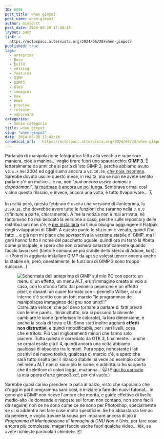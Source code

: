 ```yaml
---
ID: 6966
post_title: when gimpo3
post_name: when-gimpo3
author: minioctt
post_date: 2024-06-28 17:48:10
layout: post
link: >
  https://octospacc.altervista.org/2024/06/28/when-gimpo3/
published: true
tags:
  - anteprima
  - Beta
  - build
  - editing
  - features
  - GIMP
  - GIMP3
  - GTK3
  - immagini
  - new
  - news
  - preview
  - release
  - vaporware
categories:
  - Senza categoria
title: when gimpo3
slug: "when-gimpo3"
date: 2024-06-28 17:48:10
canonical_url:   https://octospacc.altervista.org/2024/06/28/when-gimpo3/
---
```

<!-- wp:paragraph -->
<p markdown="1">Parlando di manipolazione fotografica fatta alla vecchia e superiore maniera, cioè a manina... voglio tirare fuori uno spauracchio: <strong>GIMP 3</strong>. È letteralmente da anni che si parla di 'sto GIMP 3, perché abbiamo avuto v<code>2.x.x</code> nel 2004 ed oggi siamo ancora a v<code>2.10.36</code>, <a href="https://www.gimp.org/about/history.html">che noia insomma</a>. Sarebbe dovuto uscire questo mese, in realtà, ma se non ne avete sentito parlare c'è un motivo... e no, non "<em>può ancora uscire domani o dopodomani</em>", <a href="https://gitlab.gnome.org/GNOME/gimp/-/issues/10373">la roadmap è ancora un po' lunga</a>. Sembrava ormai così vicino questo rilascio, e invece, ancora una volta, è tutto #vaporware... 🗓️</p>
<!-- /wp:paragraph -->

<!-- wp:paragraph -->
<p markdown="1">In realtà però, questo febbraio è uscita una versione di #anteprima, la <code>2.99.18</code>, che dovrebbe avere tutte le funzioni che saranno nella <code>3.0.0</code> (rifiniture a parte, chiaramente). A me la notizia non è mai arrivata, né tantomeno ho mai beccato la versione a caso, perché sulle repository delle distribuzioni non c'è, e <a href="https://www.gimp.org/downloads/devel/">per installarla</a> su Linux bisogna aggiungere il Flatpak degli sviluppatori di GIMP. A questo punto lo sfizio mi è venuto, quindi l'ho fatto... e già non mi piace che sovrascriva la versione stabile di GIMP, ma i geni hanno fatto il nome del pacchetto uguale, quindi ora mi terrò la #beta come principale, e spero che non crasherà catastroficamente quando faccio lavori seri (tanto è comunque più stabile dello sterco di Adobe, kek). 💥️ (Potrei in aggiunta installare GIMP da apt se volessi tenere ancora anche la stabile eh, però, onestamente, le funzioni di GIMP 3 sono troppo succose...)</p>
<!-- /wp:paragraph -->

<!-- wp:paragraph -->
<p markdown="1"></p>
<!-- /wp:paragraph -->

<!-- wp:image {"id":6967,"sizeSlug":"large","linkDestination":"none"} -->
<figure class="wp-block-image size-large"><img src="https://octospacc.github.io/microblog-mirror/assets/uploads/2024/06/gimpo3-960x528.png" alt="Schermata dell'anteprima di GIMP sul mio PC con aperto un menu di un effetto, un menu ALT, e un'immagine creata al volo a caso, con lo sfondo fatto dal pennello peperone e un effetto pixel, e davanti un cuore formato con il pennello Wilber, al cui interno c'è scritto con un font marcio &quot;le programmao de manipolaçao immaginao del gnu non unix!!!&quot;" class="wp-image-6967"/><figcaption class="wp-element-caption">Carrellata veloce, che poi devo tornare a parlare di fatti privati con le mie pareti... Innanzitutto, ora si possono facilmente cambiare le icone (preferisco le colorate), la loro dimensione, e anche la scala di testo e UI. Sono stati inoltre aggiunti <strong>effetti non distruttivi</strong>, e quindi rimodificabili, per i vari livelli, cosa che è tritolo. Più vari miglioramenti minori che fanno solo piacere. Tutto questo è corredato da GTK 3, finalmente... anche se ormai esiste già il 4, quindi ancora una volta abbiamo qualcosa di obsoleto tra le mani. Purtroppo, nonostante i lati positivi del nuovo toolkit, qualcosa di marcio c'è, e spero che sarà tutto risolto per il rilascio stabile: si vede ad esempio come nel menu ALT non ci sono più le icone, e addirittura ho scoperto che il selettore di colori lagga, muzunna... 🙀️ (E <a href="https://hlb0.octt.eu.org/Drive/Misc/gimpo3.xcf">qui ho caricato la mia opera d'arte gimpo3.xcf</a>, per chi vuole.)</figcaption></figure>
<!-- /wp:image -->

<!-- wp:paragraph -->
<p markdown="1"></p>
<!-- /wp:paragraph -->

<!-- wp:paragraph -->
<p markdown="1">Sarebbe quasi carino prendere la palla al balzo, visto che sappiamo che d'oggi in poi il programma sarà così, e iniziare a fare dei nuovi tutorial... in generale #GIMP non riceve l'amore che merita, e guide effettive di livello medio-alto (le domande e risposte sui forum non contano, non sono facili da seguire) non ce ne sono come ce ne sono per Photoshop, specialmente se ci si addentra nel fare cose molto specifiche. Se ho abbastanza tempo da perdere, e voglio trovare la scusa per imparare ancora di più <em>il Programma di Manipolazione di Immagini di GNU Non è Unix</em>, per fare cose ancora più complesse, magari faccio uscire fuori qualche video... idk, se avete richieste particolari chiedete. 📦️</p>
<!-- /wp:paragraph -->